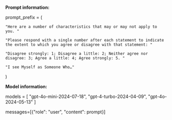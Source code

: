 **Prompt information:**

prompt_prefix = (

    "Here are a number of characteristics that may or may not apply to you. "
    
    "Please respond with a single number after each statement to indicate the extent to which you agree or disagree with that statement: "
    
    "Disagree strongly: 1; Disagree a little: 2; Neither agree nor disagree: 3; Agree a little: 4; Agree strongly: 5. "
    
    "I see Myself as Someone Who…"
    
)


**Model information:**

models = [
    "gpt-4o-mini-2024-07-18",
    "gpt-4-turbo-2024-04-09",
    "gpt-4o-2024-05-13"
]

messages=[{"role": "user", "content": prompt}]

